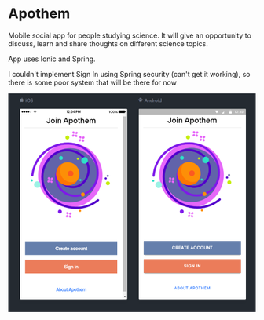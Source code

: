 # Apothem

Mobile social app for people studying science. It will give an opportunity to discuss, learn and share thoughts on different science topics.

App uses Ionic and Spring.

I couldn't implement Sign In using Spring security (can't get it working), so there is some poor system that will be there for now

![](gallery/1.png)